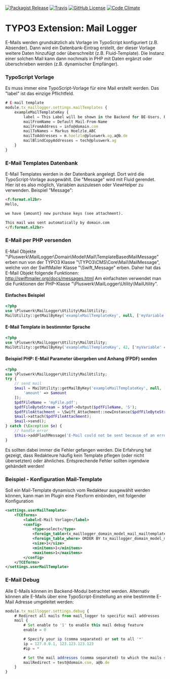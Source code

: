 [![Packagist Release](https://img.shields.io/packagist/v/pluswerk/mail-logger.svg?style=flat-square)](https://packagist.org/packages/pluswerk/mail-logger)
[![Travis](https://img.shields.io/travis/pluswerk/mail_logger.svg?style=flat-square)](https://travis-ci.org/pluswerk/mail_logger)
[![GitHub License](https://img.shields.io/github/license/pluswerk/mail_logger.svg?style=flat-square)](https://github.com/pluswerk/mail_logger/blob/master/LICENSE.txt)
[![Code Climate](https://img.shields.io/codeclimate/github/pluswerk/mail_logger.svg?style=flat-square)](https://codeclimate.com/github/pluswerk/mail_logger)

# TYPO3 Extension: Mail Logger

E-Mails werden grundsätzlich als Vorlage im TypoScript konfiguriert (z.B. Absender). Dann wird ein Datenbank-Eintrag erstellt, der dieser Vorlage weitere Daten hinzufügt oder überschreibt (z.B. Fluid-Template). Die Instanz einer solchen Mail kann dann nochmals in PHP mit Daten ergänzt oder überschrieben werden (z.B. dynamischer Empfänger).

### TypoScript Vorlage

Es muss immer eine TypoScript-Vorlage für eine Mail erstellt werden. Das "label" ist das einzige Pflichtfeld.

```typescript
# E-mail template
module.tx_maillogger.settings.mailTemplates {
    exampleMailTemplateKey {
        label = This Label will be shown in the Backend for BE-Users, REPLACE this with a good title! :-)
        mailFromName = Default Mail-From-Name
        mailFromAddress = info@domain.com
        mailToNames = Markus Hoelzle,ABC
        mailToAddresses = m.hoelzle@pluswerk.ag,a@b.de
        mailBlindCopyAddresses = tech@pluswerk.ag
    }
}
```

### E-Mail Templates Datenbank

E-Mail Templates werden in der Datenbank angelegt. Dort wird die TypoScript-Vorlage ausgewählt.
Die "Message" wird mit Fluid gerendet. Hier ist es also möglich, Variablen auszulesen oder ViewHelper zu verwenden. Beispiel "Message":

```html
<f:format.nl2br>
Hello,

we have {amount} new purchase keys (see attachment).

This mail was sent automatically by domain.com
</f:format.nl2br>
```

### E-Mail per PHP versenden

E-Mail Objekte "\\Pluswerk\\MailLogger\\Domain\\Model\\Mail\\TemplateBasedMailMessage" erben nun von der TYPO3 Klasse "\\TYPO3\\CMS\\Core\\Mail\\MailMessage", welche von der SwiftMailer Klasse "\\Swift\_Message" erben.
Daher hat das E-Mail Objekt folgende Funktionen: <http://swiftmailer.org/docs/messages.html>
Am einfachsten verwendet man die Funktionen der PHP-Klasse "\\Pluswerk\\MailLogger\\Utility\\MailUtility".

#### Einfaches Beispiel

```php
<?php
use \Pluswerk\MailLogger\Utility\MailUtility;
MailUtility::getMailByKey('exampleMailTemplateKey', null, ['myVariable' => 'This mail was sent at ' . time(), 'myUser' => $myExtbaseUser])->send();
```

#### E-Mail Template in bestimmter Sprache

```php
<?php
use \Pluswerk\MailLogger\Utility\MailUtility;
MailUtility::getMailByKey('exampleMailTemplateKey', 42, ['myVariable' => 'This mail was sent at ' . time(), 'myUser' => $myExtbaseUser])->send();
```

#### Beispiel PHP: E-Mail Parameter übergeben und Anhang (FPDF) senden

```php
<?php
use \Pluswerk\MailLogger\Utility\MailUtility;
try {
    // send mail
    $mail = MailUtility::getMailByKey('exampleMailTemplateKey', null, [
        'amount' => $amount
    ]);
    $pdfFileName = 'myFile.pdf';
    $pdfFileByteStream = $fpdf->Output($pdfFileName, 'S');
    $pdfFileAttachment = \Swift_Attachment::newInstance($pdfFileByteStream, $pdfFileName, 'application/pdf');
    $mail->attach($pdfFileAttachment);
    $mail->send();
} catch (\Exception $e) {
    // handle error
    $this->addFlashMessage('E-Mail could not be sent because of an error: ' . $e->getMessage(), '', AbstractMessage::ERROR);
}
```

Es sollten dabei immer die Fehler gefangen werden. Die Erfahrung hat gezeigt, dass Redakteure häufig kein Template pflegen (oder nicht übersetzten) oder ähnliches. Entsprechende Fehler sollten irgendwie gehändelt werden!

### Beispiel - Konfiguration Mail-Template

Soll ein Mail-Template dynamisch vom Redakteur ausgewählt werden können, kann man im Plugin eine Flexform einbinden, mit folgender Konfiguration

```xml
<settings.userMailTemplate>
    <TCEforms>
        <label>E-Mail Vorlage</label>
        <config>
            <type>select</type>
            <foreign_table>tx_maillogger_domain_model_mail_mailtemplate</foreign_table>
            <foreign_table_where> ORDER BY tx_maillogger_domain_model_mail_mailtemplate.title</foreign_table_where>
            <size>1</size>
            <minitems>1</minitems>
            <maxitems>1</maxitems>
        </config>
    </TCEforms>
</settings.userMailTemplate>
```

### E-Mail Debug

Alle E-Mails können im Backend-Modul betrachtet werden.
Alternativ können alle E-Mails über eine TypoScript-Einstellung an eine bestimmte E-Mail Adresse umgeleitet werden:

```typescript
module.tx_maillogger.settings.debug {
    # Redirect all mails from mail_logger to specific mail addresses
    mail {
        # Set enable to '1' to enable this mail debug feature
        enable = 0

        # Specify your ip (comma separated) or set to all '*'
        ip = 127.0.0.1, 123.123.123.123
        #ip = *

        # Set the mail addresses (comma separated) to which the mails should be redirected
        mailRedirect = test@domain.com, a@b.de
    }
}
```
